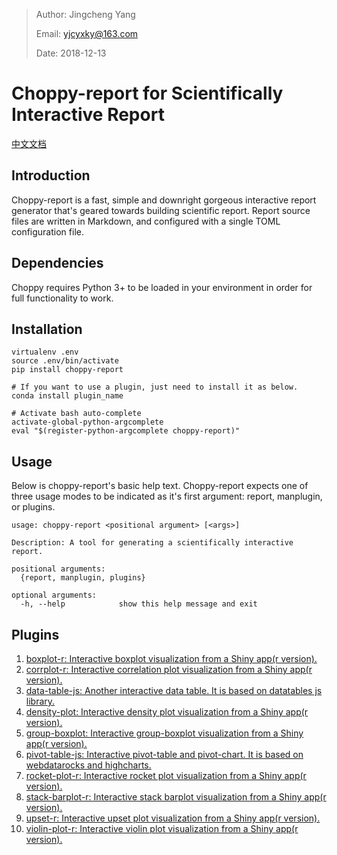 > Author: Jingcheng Yang
>
> Email: yjcyxky@163.com
>
> Date: 2018-12-13

# Choppy-report for Scientifically Interactive Report

[中文文档](http://docs.3steps.cn)

## Introduction

Choppy-report is a fast, simple and downright gorgeous interactive report generator that's geared towards building scientific report. Report source files are written in Markdown, and configured with a single TOML configuration file.

## Dependencies

Choppy requires Python 3+ to be loaded in your environment in order for full functionality to work.

## Installation

```
virtualenv .env
source .env/bin/activate
pip install choppy-report

# If you want to use a plugin, just need to install it as below.
conda install plugin_name

# Activate bash auto-complete
activate-global-python-argcomplete
eval "$(register-python-argcomplete choppy-report)"
```

## Usage

Below is choppy-report's basic help text. Choppy-report expects one of three usage modes to
be indicated as it's first argument: report, manplugin, or plugins.

```
usage: choppy-report <positional argument> [<args>]

Description: A tool for generating a scientifically interactive report.

positional arguments:
  {report, manplugin, plugins}

optional arguments:
  -h, --help            show this help message and exit
```

## Plugins
1. [boxplot-r: Interactive boxplot visualization from a Shiny app(r version).](http://docs.3steps.cn/docs/plugins/boxplot-r.html)
2. [corrplot-r: Interactive correlation plot visualization from a Shiny app(r version).](http://docs.3steps.cn/docs/plugins/corrplot-r.html)
3. [data-table-js: Another interactive data table. It is based on datatables js library.](http://docs.3steps.cn/docs/plugins/data-table-js.html)
4. [density-plot: Interactive density plot visualization from a Shiny app(r version).](http://docs.3steps.cn/docs/plugins/density-plot.html)
5. [group-boxplot: Interactive group-boxplot visualization from a Shiny app(r version).](http://docs.3steps.cn/docs/plugins/group-boxplot.html)
6. [pivot-table-js: Interactive pivot-table and pivot-chart. It is based on webdatarocks and highcharts.](http://docs.3steps.cn/docs/plugins/pivot-table-js.html)
7. [rocket-plot-r: Interactive rocket plot visualization from a Shiny app(r version).](http://docs.3steps.cn/docs/plugins/rocket-plot-r.html)
8. [stack-barplot-r: Interactive stack barplot visualization from a Shiny app(r version).](http://docs.3steps.cn/docs/plugins/stack-barplot-r.html)
9. [upset-r: Interactive upset plot visualization from a Shiny app(r version).](http://docs.3steps.cn/docs/plugins/upset-r.html)
10. [violin-plot-r: Interactive violin plot visualization from a Shiny app(r version).](http://docs.3steps.cn/docs/plugins/violin-plot-r.html)